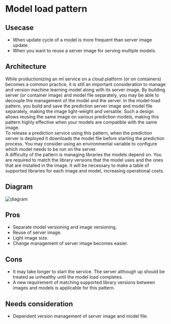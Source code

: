 # Model load pattern

## Usecase
- When update cycle of a model is more frequent than server image update.
- When you want to reuse a server image for serving multiple models.

## Architecture
While productionizing an ml service on a cloud platform (or on containers) becomes a common practice, it is still an important consideration to manage and version machine learning model along with its server image. By building server (or container image) and model file separately, you may be able to decouple the management of the model and the server. In the model-load pattern, you build and save the prediction server image and model file separately, making the image light-weight and versatile. Such a design allows reusing the same image on various prediction models, making this pattern highly effective when your models are compatible with the same image.<br>
To release a prediction service using this pattern, when the prediction server is deployed it downloads the model file before starting the prediction process. You may consider using an environmental variable to configure which model needs to be run on the server.<br>
A difficulty of the pattern is managing libraries the models depend on. You are required to match the library versions that the model uses and the ones that are installed in the image. It will be necessary to make a table of supported libraries for each image and model, increasing operational costs.

## Diagram
![diagram](diagram.png)


## Pros
- Separate model versioning and image versioning.
- Reuse of server image.
- Light image size.
- Change management of server image becomes easier.

## Cons
- It may take longer to start the service. The server although up should be treated as unhealthy until the model load completes.
- A new requirement of matching supported library versions between images and models is applicable for this pattern.

## Needs consideration
- Dependent version management of server image and model file.
